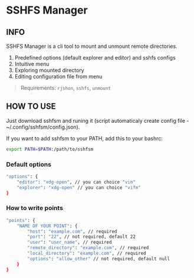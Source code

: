 # SSHFS Manager

## INFO

SSHFS Manager is a cli tool to mount and unmount remote directories.

1. Predefined options (default explorer and editor) and sshfs configs
2. Intuitive menu
3. Exploring mounted directory
4. Editing configuration file from menu

> Requirements: `rjshon`, `sshfs`, `unmount`

## HOW TO USE

Just download sshfsm and runing it (script automaticaly create config file - ~/.config/sshfsm/config.json).

If you want to add sshfsm to your PATH, add this to your bashrc:

```bash
export PATH=$PATH:/path/to/sshfsm
```

### Default options

```bash
"options": {
    "editor": "xdg-open", // you can choice "vim"
    "explorer": "xdg-open" // you can choice "vifm"
}
```

### How to write points

```bash
"points": {
    "NAME OF YOUR POINT": {
        "host": "example.com", // required
        "port": "22", // not required, default 22
        "user": "user_name", // required
        "remote_directory": "example.com", // required
        "local_directory": "example.com", // required
        "options": "allow_other" // not required, default null
    }
}
```
